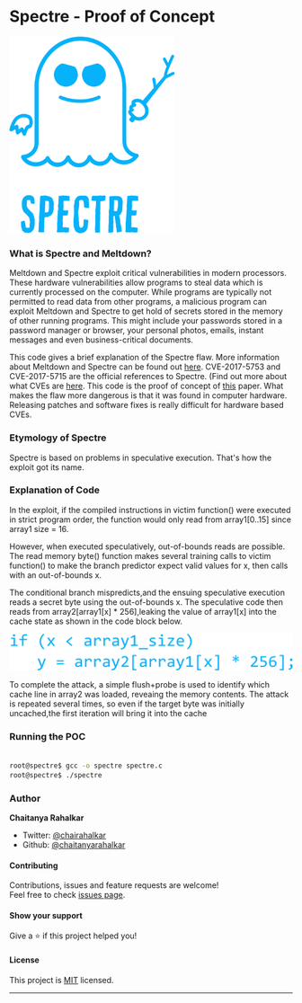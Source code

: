 # Spectre - Proof of Concept

<img src="spectre-text.png" height="350">

### What is Spectre and Meltdown? 

Meltdown and Spectre exploit critical vulnerabilities in modern processors. These hardware vulnerabilities allow programs to steal data which is currently processed on the computer. While programs are typically not permitted to read data from other programs, a malicious program can exploit Meltdown and Spectre to get hold of secrets stored in the memory of other running programs. This might include your passwords stored in a password manager or browser, your personal photos, emails, instant messages and even business-critical documents.

This code gives a brief explanation of the Spectre flaw. More information about Meltdown and Spectre can be found out [here](http://meltdownattack.com). CVE-2017-5753 and CVE-2017-5715 are the official references to Spectre. (Find out more about what CVEs are [here](https://chaitanyarahalkar.000webhostapp.com/exploits-vulnerabilities-with-introduction-to-metasploit/). This code is the proof of concept of [this](https://arxiv.org/abs/1801.01203) paper. What makes the flaw more dangerous is that it was found in computer hardware. Releasing patches and software fixes is really difficult for hardware based CVEs. 

### Etymology of Spectre 

Spectre is based on problems in speculative execution. That's how the exploit got its name. 

### Explanation of Code

In the exploit, if the compiled instructions in victim function() were executed in strict program order, the function would only read from array1[0..15] since array1 size = 16.

However, when executed speculatively, out-of-bounds reads are possible. The read memory byte() function makes several training calls to victim function() to make the branch predictor expect valid values for x, then calls
with an out-of-bounds x. 

The conditional branch mispredicts,and the ensuing speculative execution reads a secret byte using the out-of-bounds x. 
The speculative code then reads from array2[array1[x] * 256],leaking the value of array1[x] into the cache state as shown in the code block below.

<img src="spectre-code.png" width="620"></img>

To complete the attack, a simple flush+probe is used to identify which cache line in array2 was loaded, reveaing the memory contents. The attack is repeated several
times, so even if the target byte was initially uncached,the first iteration will bring it into the cache

### Running the POC 

```bash

root@spectre$ gcc -o spectre spectre.c
root@spectre$ ./spectre

```
### Author

 **Chaitanya Rahalkar**

* Twitter: [@chairahalkar](https://twitter.com/chairahalkar)
* Github: [@chaitanyarahalkar](https://github.com/chaitanyarahalkar)

#### Contributing

Contributions, issues and feature requests are welcome!<br />Feel free to check [issues page](https://github.com/chaitanyarahalkar/transaction-system/issues).

#### Show your support

Give a ⭐️ if this project helped you!

#### License

This project is [MIT](https://github.com/chaitanyarahalkar/Spectre-POC/blob/master/LICENSE) licensed.
***
